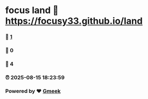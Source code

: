 # focus land :link: https://focusy33.github.io/land 
### :page_facing_up: [1](https://focusy33.github.io/land/tag.html) 
### :speech_balloon: 0 
### :hibiscus: 4 
### :alarm_clock: 2025-08-15 18:23:59 
### Powered by :heart: [Gmeek](https://github.com/Meekdai/Gmeek)
